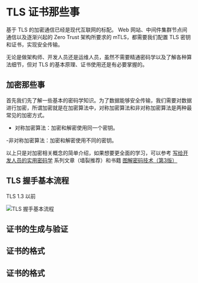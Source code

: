 # TLS 证书那些事

基于 TLS 的加密通信已经是现代互联网的标配。 Web 网站、中间件集群节点间通信以及逐渐兴起的 Zero Trust 架构所要求的 mTLS，都需要我们配置 TLS 密钥和证书，实现安全传输。

无论是做架构师、开发人员还是运维人员，虽然不需要精通密码学以及了解各种算法细节，但对 TLS 的基本原理、证书使用还是有必要掌握的。


## 加密那些事

首先我们先了解一些基本的密码学知识。为了数据能够安全传输，我们需要对数据进行加密，所谓加密就是在加密算法中，对称加密算法和非对称加密算法是两种最常见的加密方式。

- 对称加密算法：加密和解密使用同一个密钥。

-非对称加密算法：加密和解密使用不同的密钥。



以上只是对加密相关概念的简单介绍，如果想要更全面的学习，可以参考 [写给开发人员的实用密码学](https://thiscute.world/posts/practical-cryptography-basics-1/) 系列文章（墙裂推荐）和书籍 [图解密码技术（第3版）](https://book.douban.com/subject/26822106/)

## TLS 握手基本流程

TLS 1.3 以前

![TLS 握手基本流程](https://pub-08b57ed9c8ce4fadab4077a9d577e857.r2.dev/tls-handshake-01.png)

## 证书的生成与验证

## 证书的格式

## 证书的格式


